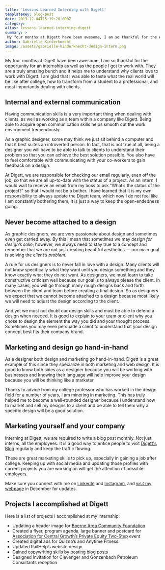```yaml
---
title: 'Lessons Learned Interning with Digett'
templateKey: blog-post
date: 2013-12-04T15:19:26.000Z
category: 
alias: lessons-learned-interning-digett
summary: > 
 My four months at Digett have been awesome, I am so thankful for the opportunity for an internship as well as the people I got to work with. They are a truly amazing bunch and it helps me to understand why clients love to work with Digett. I am glad that I was able to taste what the real world will be like after college, how to transform from a student to a professional, and most importantly dealing with clients.
author: Gabrielle Kinderknecht
image: /assets/gabrielle-kinderknecht-design-intern.png
---
```


My four months at Digett have been awesome, I am so thankful for the opportunity for an internship as well as the people I got to work with. They are a truly amazing bunch and it helps me to understand why clients love to work with Digett. I am glad that I was able to taste what the real world will be like after college, how to transform from a student to a professional, and most importantly dealing with clients.

Internal and external communication
-----------------------------------

Having communication skills is a very important thing when dealing with clients, as well as working as a team within a company like Digett. Being able to acquire open communication skills helps smooth out the work environment tremendously.

As a graphic designer, some may think we just sit behind a computer and that it best suites an introverted person. In fact, that is not true at all, being a designer you will have to be able to talk to clients to understand their problem so that you can achieve the best solution possible. You also have to feel comfortable with communicating with your co-workers to gain feedback on a design.

At Digett, we are responsible for checking our email regularly, even off the job, so that we are all up-to-date with the status of a project. As an intern, I would wait to receive an email from my boss to ask “What’s the status of the project?” so that I would not be a bother. I have learned that it is my own responsibility to always update the Digett team, which now I do not feel like I am constantly bothering them, it is just a way to keep the open-endedness going.

Never become attached to a design
---------------------------------

As graphic designers, we are very passionate about design and sometimes even get carried away. By this I mean that sometimes we may _design for design’s sake_; however, we always need to stay true to a concept and remember that we are not just creating beautiful aesthetics — our main goal is solving the _client’s problem_.

A rule for us designers is to never fall in love with a design. Many clients will not know specifically what they want until you design something and they know exactly what they do not want. As designers, we must learn to take constructive criticism well because our goal is to always please the client. In many cases, you will go through many rough designs back and forth between the client and team before creating a final design. So as designers we expect that we cannot become attached to a design because most likely we will need to adjust the design according to the client.

And yet we must not doubt our design skills and must be able to defend a design when needed. It is good to explain to your team or client why you chose to design the element the way you did and your thought process. Sometimes you may even persuade a client to understand that your design concept best fits their company brand.

Marketing and design go hand-in-hand
------------------------------------

As a designer both design and marketing go hand-in-hand. Digett is a great example of this since they specialize in both marketing and web design. It is good to know both sides as a designer because you will be working with businesses and knowing their language will help improve your design because you will be thinking like a marketer.

Thanks to advice from my college professor who has worked in the design field for a number of years, I am minoring in marketing. This has truly helped me to become a well-rounded designer because I understand how to market and sell my designs to a client and be able to tell them why a specific design will be a good solution.

Marketing yourself and your company
-----------------------------------

Interning at Digett, we are required to write a blog post monthly. Not just interns, all the employees. It is a good way to entice people to visit [Digett's Blog](/blog) regularly and keep the traffic flowing.

These are great marketing skills to pick up, especially in gaining a job after college. Keeping up with social media and updating those profiles with current projects you are working on will get the attention of possible employers.

Make sure you connect with me on [LinkedIn](http://www.linkedin.com/pub/gabrielle-kinderknecht/70/b34/940) and [Instagram](https://www.instagram.com/kinderconnectdesigns/), and [visit my webpage](http://www.kinderconnectdesigns.com/) in December for updates.

Projects I accomplished at Digett
---------------------------------

Here is a list of projects I accomplished at my internship:

*   Updating a header image for [Boerne Area Community Foundation](http://www.boernefoundation.org/index.php)
*   Created a flyer, program agenda, large banner and postcard for [Association for Central Growth’s Private Equity Two-Step](http://www.acg.org/centraltexas/) event
*   Created digital ads for Quizno’s and Anytime Fitness
*   Updated RailHelp’s website design
*   Gained copywriting skills by posting [blog posts](/blog/by/gabrielle-kinderknecht)
*   Designed Invitation for Clevenger and Gonzenbach Petroleum Consultants reception